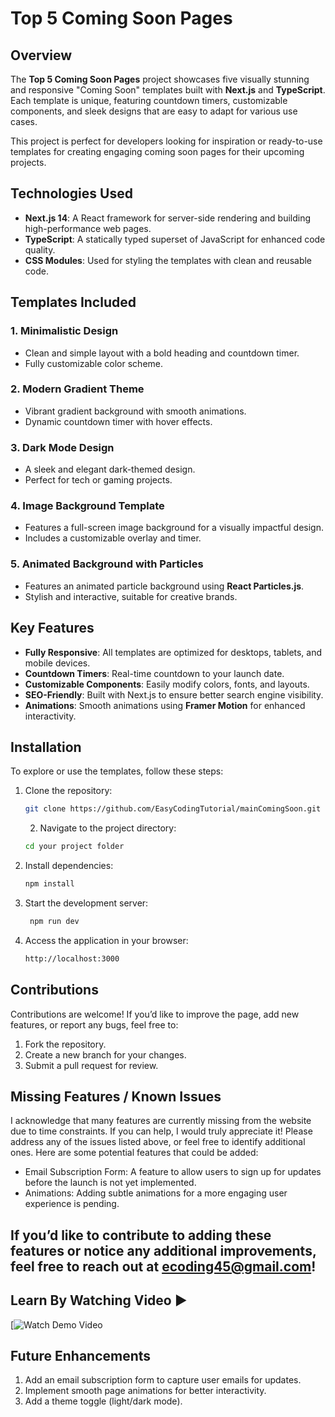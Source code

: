 # Top 5 Coming Soon Pages   

## Overview
The **Top 5 Coming Soon Pages** project showcases five visually stunning and responsive "Coming Soon" templates built with **Next.js** and **TypeScript**. Each template is unique, featuring countdown timers, customizable components, and sleek designs that are easy to adapt for various use cases.  

This project is perfect for developers looking for inspiration or ready-to-use templates for creating engaging coming soon pages for their upcoming projects.  

## Technologies Used  
- **Next.js 14**: A React framework for server-side rendering and building high-performance web pages.  
- **TypeScript**: A statically typed superset of JavaScript for enhanced code quality.  
- **CSS Modules**: Used for styling the templates with clean and reusable code.  

## Templates Included  
### 1. **Minimalistic Design**  
   - Clean and simple layout with a bold heading and countdown timer.  
   - Fully customizable color scheme.  

### 2. **Modern Gradient Theme**  
   - Vibrant gradient background with smooth animations.  
   - Dynamic countdown timer with hover effects.  

### 3. **Dark Mode Design**  
   - A sleek and elegant dark-themed design.  
   - Perfect for tech or gaming projects.  

### 4. **Image Background Template**  
   - Features a full-screen image background for a visually impactful design.  
   - Includes a customizable overlay and timer.  

### 5. **Animated Background with Particles**  
   - Features an animated particle background using **React Particles.js**.  
   - Stylish and interactive, suitable for creative brands.  

## Key Features  
- **Fully Responsive**: All templates are optimized for desktops, tablets, and mobile devices.  
- **Countdown Timers**: Real-time countdown to your launch date.  
- **Customizable Components**: Easily modify colors, fonts, and layouts.  
- **SEO-Friendly**: Built with Next.js to ensure better search engine visibility.  
- **Animations**: Smooth animations using **Framer Motion** for enhanced interactivity.  

## Installation  
To explore or use the templates, follow these steps:  

1. Clone the repository:  
   ```bash
   git clone https://github.com/EasyCodingTutorial/mainComingSoon.git
   ```
   2. Navigate to the project directory:
   ```bash
   cd your project folder
   ```
3. Install dependencies:
   ```bash
   npm install  
   ```
5. Start the development server:
   ```bash
    npm run dev  
   ```
7. Access the application in your browser:
   ```bash
   http://localhost:3000  
   ```



## Contributions
Contributions are welcome! If you’d like to improve the page, add new features, or report any bugs, feel free to:

1. Fork the repository.
2. Create a new branch for your changes.
3. Submit a pull request for review.


## **Missing Features / Known Issues**
I acknowledge that many features are currently missing from the website due to time constraints. If you can help, I would truly appreciate it! Please address any of the issues listed above, or feel free to identify additional ones. Here are some potential features that could be added:
- Email Subscription Form: A feature to allow users to sign up for updates before the launch is not yet implemented.
- Animations: Adding subtle animations for a more engaging user experience is pending.

## If you’d like to contribute to adding these features or notice any additional improvements, feel free to reach out at ecoding45@gmail.com!

## Learn By Watching Video ▶️
[![Watch Demo Video]()

## Future Enhancements
1. Add an email subscription form to capture user emails for updates.
2. Implement smooth page animations for better interactivity.
3. Add a theme toggle (light/dark mode).

